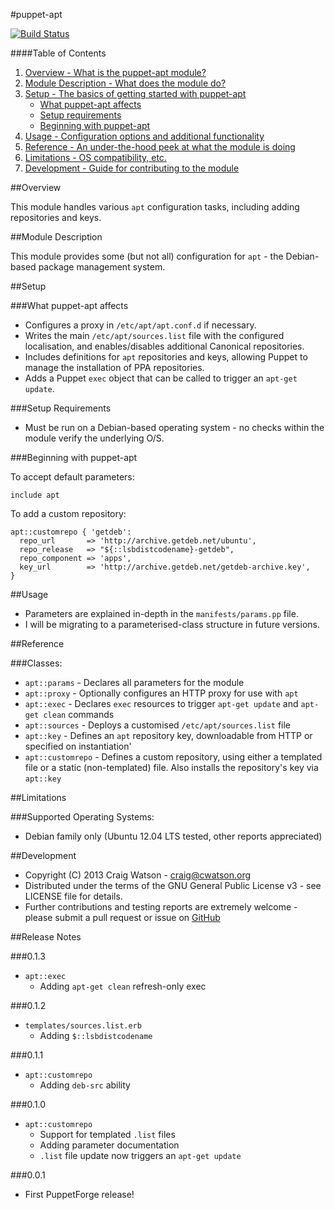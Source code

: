 #puppet-apt

[![Build Status](https://secure.travis-ci.org/craigwatson/puppet-apt.png?branch=master)](http://travis-ci.org/craigwatson/puppet-apt)

####Table of Contents

1. [Overview - What is the puppet-apt module?](#overview)
2. [Module Description - What does the module do?](#module-description)
3. [Setup - The basics of getting started with puppet-apt](#setup)
    * [What puppet-apt affects](#what-puppet-apt-affects)
    * [Setup requirements](#setup-requirements)
    * [Beginning with puppet-apt](#beginning-with-registry)
4. [Usage - Configuration options and additional functionality](#usage)
5. [Reference - An under-the-hood peek at what the module is doing](#reference)
5. [Limitations - OS compatibility, etc.](#limitations)
6. [Development - Guide for contributing to the module](#development)

##Overview

This module handles various `apt` configuration tasks, including adding repositories and keys.

##Module Description

This module provides some (but not all) configuration for `apt` - the Debian-based package management system. 

##Setup

###What puppet-apt affects

* Configures a proxy in `/etc/apt/apt.conf.d` if necessary.
* Writes the main `/etc/apt/sources.list` file with the configured localisation, and enables/disables additional Canonical repositories.
* Includes definitions for `apt` repositories and keys, allowing Puppet to manage the installation of PPA repositories.
* Adds a Puppet `exec` object that can be called to trigger an `apt-get update`.

###Setup Requirements

* Must be run on a Debian-based operating system - no checks within the module verify the underlying O/S.

###Beginning with puppet-apt

To accept default parameters:

    include apt

To add a custom repository:

    apt::customrepo { 'getdeb':
      repo_url       => 'http://archive.getdeb.net/ubuntu',
      repo_release   => "${::lsbdistcodename}-getdeb",
      repo_component => 'apps',
      key_url        => 'http://archive.getdeb.net/getdeb-archive.key',
    }

##Usage

* Parameters are explained in-depth in the `manifests/params.pp` file.
* I will be migrating to a parameterised-class structure in future versions.

##Reference

###Classes:
* `apt::params` - Declares all parameters for the module
* `apt::proxy` - Optionally configures an HTTP proxy for use with `apt`
* `apt::exec` - Declares `exec` resources to trigger `apt-get update` and `apt-get clean` commands
* `apt::sources` - Deploys a customised `/etc/apt/sources.list` file
* `apt::key` - Defines an `apt` repository key, downloadable from HTTP or specified on instantiation'
* `apt::customrepo` - Defines a custom repository, using either a templated file or a static (non-templated) file. Also installs the repository's key via `apt::key`

##Limitations

###Supported Operating Systems:
* Debian family only (Ubuntu 12.04 LTS tested, other reports appreciated)

##Development

* Copyright (C) 2013 Craig Watson - <craig@cwatson.org>
* Distributed under the terms of the GNU General Public License v3 - see LICENSE file for details.
* Further contributions and testing reports are extremely welcome - please submit a pull request or issue on [GitHub](https://github.com/craigwatson/puppet-apt)

##Release Notes

###0.1.3
* `apt::exec`
  * Adding `apt-get clean` refresh-only exec

###0.1.2
* `templates/sources.list.erb`
  * Adding `$::lsbdistcodename`

###0.1.1
* `apt::customrepo`
  * Adding `deb-src` ability

###0.1.0
* `apt::customrepo`
  * Support for templated `.list` files
  * Adding parameter documentation
  * `.list` file update now triggers an `apt-get update` 

###0.0.1
* First PuppetForge release!
